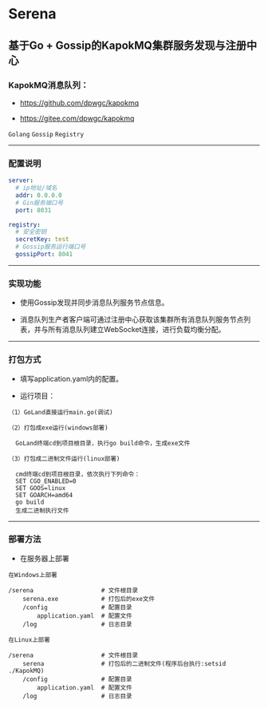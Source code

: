 # Serena

## 基于Go + Gossip的KapokMQ集群服务发现与注册中心

### KapokMQ消息队列：

* https://github.com/dpwgc/kapokmq

* https://gitee.com/dpwgc/kapokmq

`Golang` `Gossip` `Registry`

***

### 配置说明

```yaml
server:
  # ip地址/域名
  addr: 0.0.0.0
  # Gin服务端口号
  port: 8031

registry:
  # 安全密钥
  secretKey: test
  # Gossip服务运行端口号
  gossipPort: 8041
```

***

### 实现功能

* 使用Gossip发现并同步消息队列服务节点信息。

* 消息队列生产者客户端可通过注册中心获取该集群所有消息队列服务节点列表，并与所有消息队列建立WebSocket连接，进行负载均衡分配。

***

### 打包方式

* 填写application.yaml内的配置。

* 运行项目：

```
（1）GoLand直接运行main.go(调试)
```

```
（2）打包成exe运行(windows部署)

  GoLand终端cd到项目根目录，执行go build命令，生成exe文件
```

```
（3）打包成二进制文件运行(linux部署)

  cmd终端cd到项目根目录，依次执行下列命令：
  SET CGO_ENABLED=0
  SET GOOS=linux
  SET GOARCH=amd64
  go build
  生成二进制执行文件
```

***

### 部署方法

* 在服务器上部署

```
在Windows上部署

/serena                   # 文件根目录
    serena.exe            # 打包后的exe文件
    /config               # 配置目录
        application.yaml  # 配置文件
    /log                  # 日志目录
```

```
在Linux上部署

/serena                   # 文件根目录
    serena                # 打包后的二进制文件(程序后台执行:setsid ./KapokMQ)
    /config               # 配置目录
        application.yaml  # 配置文件
    /log                  # 日志目录
```

